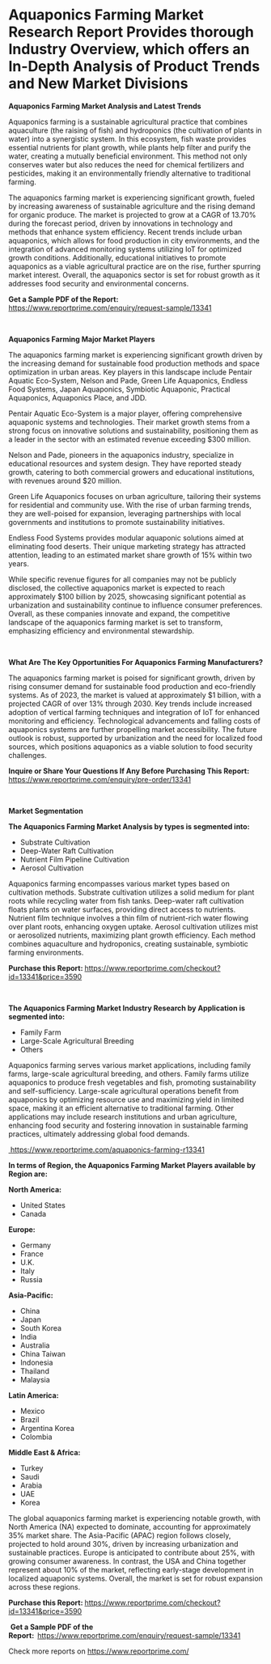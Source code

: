 <p><h1>Aquaponics Farming Market Research Report Provides thorough Industry Overview, which offers an In-Depth Analysis of Product Trends and New Market Divisions</h1></p><p><strong>Aquaponics Farming Market Analysis and Latest Trends</strong></p>
<p><p>Aquaponics farming is a sustainable agricultural practice that combines aquaculture (the raising of fish) and hydroponics (the cultivation of plants in water) into a synergistic system. In this ecosystem, fish waste provides essential nutrients for plant growth, while plants help filter and purify the water, creating a mutually beneficial environment. This method not only conserves water but also reduces the need for chemical fertilizers and pesticides, making it an environmentally friendly alternative to traditional farming.</p><p>The aquaponics farming market is experiencing significant growth, fueled by increasing awareness of sustainable agriculture and the rising demand for organic produce. The market is projected to grow at a CAGR of 13.70% during the forecast period, driven by innovations in technology and methods that enhance system efficiency. Recent trends include urban aquaponics, which allows for food production in city environments, and the integration of advanced monitoring systems utilizing IoT for optimized growth conditions. Additionally, educational initiatives to promote aquaponics as a viable agricultural practice are on the rise, further spurring market interest. Overall, the aquaponics sector is set for robust growth as it addresses food security and environmental concerns.</p></p>
<p><strong>Get a Sample PDF of the Report:&nbsp;</strong> <a href="https://www.reportprime.com/enquiry/request-sample/13341?utm_campaign=2468&utm_medium=2&utm_source=Github&utm_content=ia&utm_term=20032025&utm_id=aquaponics-farming">https://www.reportprime.com/enquiry/request-sample/13341</a></p>
<p>&nbsp;</p>
<p><strong>Aquaponics Farming Major Market Players</strong></p>
<p><p>The aquaponics farming market is experiencing significant growth driven by the increasing demand for sustainable food production methods and space optimization in urban areas. Key players in this landscape include Pentair Aquatic Eco-System, Nelson and Pade, Green Life Aquaponics, Endless Food Systems, Japan Aquaponics, Symbiotic Aquaponic, Practical Aquaponics, Aquaponics Place, and JDD.</p><p>Pentair Aquatic Eco-System is a major player, offering comprehensive aquaponic systems and technologies. Their market growth stems from a strong focus on innovative solutions and sustainability, positioning them as a leader in the sector with an estimated revenue exceeding $300 million.</p><p>Nelson and Pade, pioneers in the aquaponics industry, specialize in educational resources and system design. They have reported steady growth, catering to both commercial growers and educational institutions, with revenues around $20 million.</p><p>Green Life Aquaponics focuses on urban agriculture, tailoring their systems for residential and community use. With the rise of urban farming trends, they are well-poised for expansion, leveraging partnerships with local governments and institutions to promote sustainability initiatives.</p><p>Endless Food Systems provides modular aquaponic solutions aimed at eliminating food deserts. Their unique marketing strategy has attracted attention, leading to an estimated market share growth of 15% within two years.</p><p>While specific revenue figures for all companies may not be publicly disclosed, the collective aquaponics market is expected to reach approximately $100 billion by 2025, showcasing significant potential as urbanization and sustainability continue to influence consumer preferences. Overall, as these companies innovate and expand, the competitive landscape of the aquaponics farming market is set to transform, emphasizing efficiency and environmental stewardship.</p></p>
<p>&nbsp;</p>
<p><strong>What Are The Key Opportunities For Aquaponics Farming Manufacturers?</strong></p>
<p><p>The aquaponics farming market is poised for significant growth, driven by rising consumer demand for sustainable food production and eco-friendly systems. As of 2023, the market is valued at approximately $1 billion, with a projected CAGR of over 13% through 2030. Key trends include increased adoption of vertical farming techniques and integration of IoT for enhanced monitoring and efficiency. Technological advancements and falling costs of aquaponics systems are further propelling market accessibility. The future outlook is robust, supported by urbanization and the need for localized food sources, which positions aquaponics as a viable solution to food security challenges.</p></p>
<p><strong>Inquire or Share Your Questions If Any Before Purchasing This Report:</strong> <a href="https://www.reportprime.com/enquiry/pre-order/13341?utm_campaign=2468&utm_medium=2&utm_source=Github&utm_content=ia&utm_term=20032025&utm_id=aquaponics-farming">https://www.reportprime.com/enquiry/pre-order/13341</a></p>
<p>&nbsp;</p>
<p><strong>Market Segmentation</strong></p>
<p><strong>The Aquaponics Farming Market Analysis by types is segmented into:</strong></p>
<p><ul><li>Substrate Cultivation</li><li>Deep-Water Raft Cultivation</li><li>Nutrient Film Pipeline Cultivation</li><li>Aerosol Cultivation</li></ul></p>
<p><p>Aquaponics farming encompasses various market types based on cultivation methods. Substrate cultivation utilizes a solid medium for plant roots while recycling water from fish tanks. Deep-water raft cultivation floats plants on water surfaces, providing direct access to nutrients. Nutrient film technique involves a thin film of nutrient-rich water flowing over plant roots, enhancing oxygen uptake. Aerosol cultivation utilizes mist or aerosolized nutrients, maximizing plant growth efficiency. Each method combines aquaculture and hydroponics, creating sustainable, symbiotic farming environments.</p></p>
<p><strong>Purchase this Report:&nbsp;</strong><a href="https://www.reportprime.com/checkout?id=13341&price=3590&utm_campaign=2468&utm_medium=2&utm_source=Github&utm_content=ia&utm_term=20032025&utm_id=aquaponics-farming">https://www.reportprime.com/checkout?id=13341&price=3590</a></p>
<p>&nbsp;</p>
<p><strong>The Aquaponics Farming Market Industry Research by Application is segmented into:</strong></p>
<p><ul><li>Family Farm</li><li>Large-Scale Agricultural Breeding</li><li>Others</li></ul></p>
<p><p>Aquaponics farming serves various market applications, including family farms, large-scale agricultural breeding, and others. Family farms utilize aquaponics to produce fresh vegetables and fish, promoting sustainability and self-sufficiency. Large-scale agricultural operations benefit from aquaponics by optimizing resource use and maximizing yield in limited space, making it an efficient alternative to traditional farming. Other applications may include research institutions and urban agriculture, enhancing food security and fostering innovation in sustainable farming practices, ultimately addressing global food demands.</p></p>
<p><a href="https://www.reportprime.com/aquaponics-farming-r13341?utm_campaign=2468&utm_medium=2&utm_source=Github&utm_content=ia&utm_term=20032025&utm_id=aquaponics-farming">&nbsp;https://www.reportprime.com/aquaponics-farming-r13341</a></p>
<p><strong>In terms of Region, the Aquaponics Farming Market Players available by Region are:</strong></p>
<p>
    <p> <strong> North America: </strong>
        <ul>
            <li>United States</li>
            <li>Canada</li>
        </ul>
        </p> 
    <p> <strong> Europe: </strong>
        <ul>
            <li>Germany</li>
            <li>France</li>
            <li>U.K.</li>
            <li>Italy</li>
            <li>Russia</li>
        </ul>
        </p> 
    <p> <strong> Asia-Pacific: </strong>
        <ul>
            <li>China</li>
            <li>Japan</li>
            <li>South Korea</li>
            <li>India</li>
            <li>Australia</li>
            <li>China Taiwan</li>
            <li>Indonesia</li>
            <li>Thailand</li>
            <li>Malaysia</li>
        </ul>
        </p> 
    <p> <strong> Latin America: </strong>
        <ul>
            <li>Mexico</li>
            <li>Brazil</li>
            <li>Argentina Korea</li>
            <li>Colombia</li>
        </ul>
        </p> 
    <p> <strong> Middle East & Africa: </strong>
        <ul>
            <li>Turkey</li>
            <li>Saudi</li>
            <li>Arabia</li>
            <li>UAE</li>
            <li>Korea</li>
        </ul>
    </p>
    </p>
<p><p>The global aquaponics farming market is experiencing notable growth, with North America (NA) expected to dominate, accounting for approximately 35% market share. The Asia-Pacific (APAC) region follows closely, projected to hold around 30%, driven by increasing urbanization and sustainable practices. Europe is anticipated to contribute about 25%, with growing consumer awareness. In contrast, the USA and China together represent about 10% of the market, reflecting early-stage development in localized aquaponic systems. Overall, the market is set for robust expansion across these regions.</p></p>
<p><strong>Purchase this Report: </strong><a href="https://www.reportprime.com/checkout?id=13341&price=3590&utm_campaign=2468&utm_medium=2&utm_source=Github&utm_content=ia&utm_term=20032025&utm_id=aquaponics-farming">https://www.reportprime.com/checkout?id=13341&price=3590</a></p>
<p>&nbsp;<strong>Get a Sample PDF of the Report:&nbsp;&nbsp;</strong><a href="https://www.reportprime.com/enquiry/request-sample/13341?utm_campaign=2468&utm_medium=2&utm_source=Github&utm_content=ia&utm_term=20032025&utm_id=aquaponics-farming">https://www.reportprime.com/enquiry/request-sample/13341</a></p>
<p><strong></strong></p>
<p>Check more reports on <a href="https://www.reportprime.com/?utm_campaign=2468&utm_medium=2&utm_source=Github&utm_content=ia&utm_term=20032025&utm_id=aquaponics-farming">https://www.reportprime.com/</a></p>